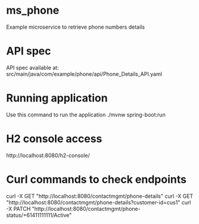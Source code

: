 # ms_phone
Example microservice to retrieve phone numbers details

# API spec
API spec available at: src/main/java/com/example/phone/api/Phone_Details_API.yaml

# Running application
Use this command to run the application ./mvnw spring-boot:run

# H2 console access
http://localhost:8080/h2-console/

# Curl commands to check endpoints
curl -X GET "http://localhost:8080/contactmgmt/phone-details"
curl -X GET "http://localhost:8080/contactmgmt/phone-details?customer-id=cus1"
curl -X PATCH "http://localhost:8080/contactmgmt/phone-status/+61411111111/Active"
